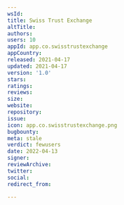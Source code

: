 ```yaml
---
wsId: 
title: Swiss Trust Exchange
altTitle: 
authors: 
users: 10
appId: app.co.swisstrustexchange
appCountry: 
released: 2021-04-17
updated: 2021-04-17
version: '1.0'
stars: 
ratings: 
reviews: 
size: 
website: 
repository: 
issue: 
icon: app.co.swisstrustexchange.png
bugbounty: 
meta: stale
verdict: fewusers
date: 2022-04-13
signer: 
reviewArchive: 
twitter: 
social: 
redirect_from: 

---
```


